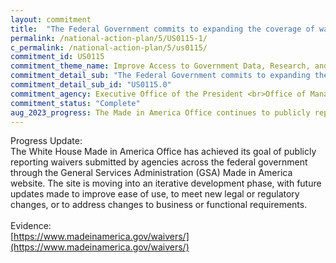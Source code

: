 ```yaml
---
layout: commitment
title:  "The Federal Government commits to expanding the coverage of waivers reported on the Made in America website, including by expanding to public interest and unreasonable cost waivers and  making it easier to search for waivers related to both procurement and Federal financial assistance (such as grants)."
permalink: /national-action-plan/5/US0115-1/
c_permalink: /national-action-plan/5/us0115/
commitment_id: US0115
commitment_theme_name: Improve Access to Government Data, Research, and Information
commitment_detail_sub: "The Federal Government commits to expanding the coverage of waivers reported on the Made in America website, including by expanding to public interest and unreasonable cost waivers and  making it easier to search for waivers related to both procurement and Federal financial assistance (such as grants)."
commitment_detail_sub_id: "US0115.0"
commitment_agency: Executive Office of the President <br>Office of Management and Budget / Made in America Office
commitment_status: "Complete"
aug_2023_progress: The Made in America Office continues to publicly report waivers submitted by agencies across the federal government on the transparency website (see link below).  The General Services Administration (GSA) is required to build and maintain the transparency website on behalf of the federal government.  The Made in America Office is on track to work with the GSA on additional waiver types, including adding a public interest waiver type on the site this year (2023). This expansion and regular updates to the site aims to make searching for waivers easier for the public.<a href="https://www.madeinamerica.gov/waivers/"></a>
---
```

Progress Update:<br>
The White House Made in America Office has achieved its goal of publicly reporting waivers submitted by agencies across the federal government through the General Services Administration (GSA) Made in America website. The site is moving into an iterative development phase, with future updates made to improve ease of use, to meet new legal or regulatory changes, or to address changes to business or functional requirements.
<br>
<br>
Evidence:<br>
[https://www.madeinamerica.gov/waivers/](https://www.madeinamerica.gov/waivers/)